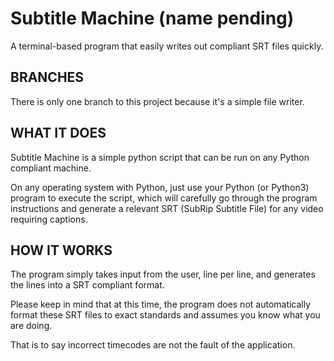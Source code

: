 # Subtitle Machine (name pending)
A terminal-based program that easily writes out compliant SRT files quickly.

BRANCHES
----------------

There is only one branch to this project because it's a simple file writer.

WHAT IT DOES
------------

Subtitle Machine is a simple python script that can be run on any Python compliant machine.

On any operating system with Python, just use your Python (or Python3) program to execute the script, which will carefully go through the program instructions and generate a relevant SRT (SubRip Subtitle File) for any video requiring captions.


HOW IT WORKS
------------

The program simply takes input from the user, line per line, and generates the lines into a SRT compliant format.

Please keep in mind that at this time, the program does not automatically format these SRT files to exact standards and assumes you know what you are doing.

That is to say incorrect timecodes are not the fault of the application.
